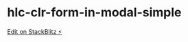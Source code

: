 # hlc-clr-form-in-modal-simple

[Edit on StackBlitz ⚡️](https://stackblitz.com/edit/hlc-clr-form-in-modal-simple)